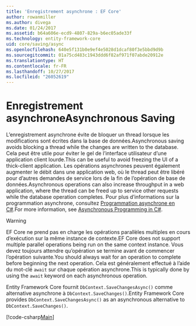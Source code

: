 ```yaml
---
title: 'Enregistrement asynchrone : EF Core'
author: rowanmiller
ms.author: divega
ms.date: 01/24/2017
ms.assetid: b64a606e-ecd9-4807-829a-b6ec05ade33f
ms.technology: entity-framework-core
uid: core/saving/async
ms.openlocfilehash: 640e5f131b0e9ef4e5028d1dcaf80f3e5bbd9d9b
ms.sourcegitcommit: 01a75cd483c1943ddd6f82af971f07abde20912e
ms.translationtype: HT
ms.contentlocale: fr-FR
ms.lasthandoff: 10/27/2017
ms.locfileid: "26052619"
---
```

# <a name="asynchronous-saving"></a><span data-ttu-id="97d55-102">Enregistrement asynchrone</span><span class="sxs-lookup"><span data-stu-id="97d55-102">Asynchronous Saving</span></span>

<span data-ttu-id="97d55-103">L’enregistrement asynchrone évite de bloquer un thread lorsque les modifications sont écrites dans la base de données.</span><span class="sxs-lookup"><span data-stu-id="97d55-103">Asynchronous saving avoids blocking a thread while the changes are written to the database.</span></span> <span data-ttu-id="97d55-104">Cela peut être utile pour éviter le gel de l’interface utilisateur d’une application client lourde.</span><span class="sxs-lookup"><span data-stu-id="97d55-104">This can be useful to avoid freezing the UI of a thick-client application.</span></span> <span data-ttu-id="97d55-105">Les opérations asynchrones peuvent également augmenter le débit dans une application web, où le thread peut être libéré pour d’autres demandes de service lors de la fin de l’opération de base de données.</span><span class="sxs-lookup"><span data-stu-id="97d55-105">Asynchronous operations can also increase throughput in a web application, where the thread can be freed up to service other requests while the database operation completes.</span></span> <span data-ttu-id="97d55-106">Pour plus d’informations sur la programmation asynchrone, consultez [Programmation asynchrone en C#](https://docs.microsoft.com/dotnet/csharp/async).</span><span class="sxs-lookup"><span data-stu-id="97d55-106">For more information, see [Asynchronous Programming in C#](https://docs.microsoft.com/dotnet/csharp/async).</span></span>

> [!WARNING]  
> <span data-ttu-id="97d55-107">EF Core ne prend pas en charge les opérations parallèles multiples en cours d’exécution sur la même instance de contexte.</span><span class="sxs-lookup"><span data-stu-id="97d55-107">EF Core does not support multiple parallel operations being run on the same context instance.</span></span> <span data-ttu-id="97d55-108">Vous devez toujours attendre qu’opération se termine avant de commencer l’opération suivante.</span><span class="sxs-lookup"><span data-stu-id="97d55-108">You should always wait for an operation to complete before beginning the next operation.</span></span> <span data-ttu-id="97d55-109">Cela est généralement effectué à l’aide du mot-clé `await` sur chaque opération asynchrone.</span><span class="sxs-lookup"><span data-stu-id="97d55-109">This is typically done by using the `await` keyword on each asynchronous operation.</span></span>

<span data-ttu-id="97d55-110">Entity Framework Core fournit `DbContext.SaveChangesAsync()` comme alternative asynchrone à `DbContext.SaveChanges()`.</span><span class="sxs-lookup"><span data-stu-id="97d55-110">Entity Framework Core provides `DbContext.SaveChangesAsync()` as an asynchronous alternative to `DbContext.SaveChanges()`.</span></span>

[!code-csharp[Main](../../../samples/core/Saving/Saving/Async/Sample.cs#Sample)]
